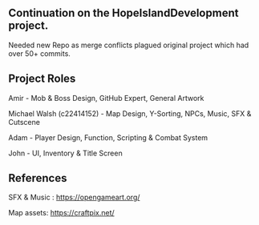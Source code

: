 Continuation on the HopeIslandDevelopment project. 
-----------------------------------------------------------
Needed new Repo as merge conflicts plagued original project which had over 50+ commits.

Project Roles
-----------------------------------------------------------
Amir - Mob & Boss Design, GitHub Expert, General Artwork

Michael Walsh (c22414152) - Map Design, Y-Sorting, NPCs, Music, SFX & Cutscene

Adam - Player Design, Function, Scripting & Combat System

John - UI, Inventory & Title Screen

References
-----------------------------------------------------------
SFX & Music : https://opengameart.org/

Map assets: https://craftpix.net/
